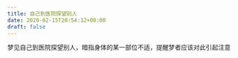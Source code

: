 ```yaml
---
title: 自己到医院探望别人
date: 2020-02-15T20:54:12+08:00
draft: false
---
```


梦见自己到医院探望别人，暗指身体的某一部位不适，提醒梦者应该对此引起注意